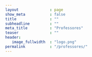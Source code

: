 ```yaml
---
layout              : page
show_meta           : false
title               : ""
subheadline         : ""
meta_title          : "Professores"
teaser              : ""
header:
   image_fullwidth  : "logo.png"
permalink           : "/professores/"
---
```



